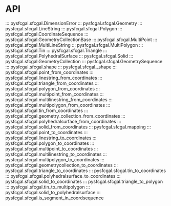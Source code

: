 # API

::: pysfcgal.sfcgal.DimensionError
::: pysfcgal.sfcgal.Geometry
::: pysfcgal.sfcgal.LineString
::: pysfcgal.sfcgal.Polygon
::: pysfcgal.sfcgal.CoordinateSequence
::: pysfcgal.sfcgal.GeometryCollectionBase
::: pysfcgal.sfcgal.MultiPoint
::: pysfcgal.sfcgal.MultiLineString
::: pysfcgal.sfcgal.MultiPolygon
::: pysfcgal.sfcgal.Tin
::: pysfcgal.sfcgal.Triangle
::: pysfcgal.sfcgal.PolyhedralSurface
::: pysfcgal.sfcgal.Solid
::: pysfcgal.sfcgal.GeometryCollection
::: pysfcgal.sfcgal.GeometrySequence
::: pysfcgal.sfcgal.shape
::: pysfcgal.sfcgal._shape
::: pysfcgal.sfcgal.point_from_coordinates
::: pysfcgal.sfcgal.linestring_from_coordinates
::: pysfcgal.sfcgal.triangle_from_coordinates
::: pysfcgal.sfcgal.polygon_from_coordinates
::: pysfcgal.sfcgal.multipoint_from_coordinates
::: pysfcgal.sfcgal.multilinestring_from_coordinates
::: pysfcgal.sfcgal.multipolygon_from_coordinates
::: pysfcgal.sfcgal.tin_from_coordinates
::: pysfcgal.sfcgal.geometry_collection_from_coordinates
::: pysfcgal.sfcgal.polyhedralsurface_from_coordinates
::: pysfcgal.sfcgal.solid_from_coordinates
::: pysfcgal.sfcgal.mapping
::: pysfcgal.sfcgal.point_to_coordinates
::: pysfcgal.sfcgal.linestring_to_coordinates
::: pysfcgal.sfcgal.polygon_to_coordinates
::: pysfcgal.sfcgal.multipoint_to_coordinates
::: pysfcgal.sfcgal.multilinestring_to_coordinates
::: pysfcgal.sfcgal.multipolygon_to_coordinates
::: pysfcgal.sfcgal.geometrycollection_to_coordinates
::: pysfcgal.sfcgal.triangle_to_coordinates
::: pysfcgal.sfcgal.tin_to_coordinates
::: pysfcgal.sfcgal.polyhedralsurface_to_coordinates
::: pysfcgal.sfcgal.solid_to_coordinates
::: pysfcgal.sfcgal.triangle_to_polygon
::: pysfcgal.sfcgal.tin_to_multipolygon
::: pysfcgal.sfcgal.solid_to_polyhedralsurface
::: pysfcgal.sfcgal.is_segment_in_coordsequence
